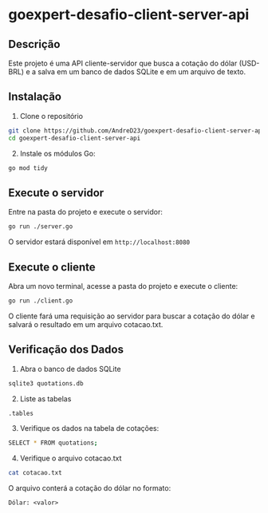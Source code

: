 # goexpert-desafio-client-server-api

## Descrição
Este projeto é uma API cliente-servidor que busca a cotação do dólar (USD-BRL) e a salva em um banco de dados SQLite e em um arquivo de texto.

## Instalação

1. Clone o repositório
```bash
git clone https://github.com/AndreD23/goexpert-desafio-client-server-api.git
cd goexpert-desafio-client-server-api
```

2. Instale os módulos Go:
```bash
go mod tidy
```

## Execute o servidor

Entre na pasta do projeto e execute o servidor:
```bash
go run ./server.go
```

O servidor estará disponível em `http://localhost:8080`

## Execute o cliente

Abra um novo terminal, acesse a pasta do projeto e execute o cliente:
```bash
go run ./client.go
```

O cliente fará uma requisição ao servidor para buscar a cotação do dólar e salvará o resultado em um arquivo cotacao.txt.

## Verificação dos Dados

1. Abra o banco de dados SQLite
```bash
sqlite3 quotations.db
```

2. Liste as tabelas
```bash
.tables
```

3. Verifique os dados na tabela de cotações:
```bash
SELECT * FROM quotations;
```

4. Verifique o arquivo cotacao.txt
```bash
cat cotacao.txt
```

O arquivo conterá a cotação do dólar no formato:
```
Dólar: <valor>
```